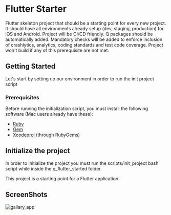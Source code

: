 # Flutter Starter

Flutter skeleton project that should be a starting point for every new project. It should have all environments already setup (dev, staging, production) for iOS and Android. Project will be CI/CD friendly. Q packages should be automatically added. Mandatory checks will be added to enforce inclusion of crashlytics, analytics, coding standards and test code coverage. Project won't build if any of this prerequisite are not met.

## Getting Started

Let's start by setting up our environment in order to run the init project script

### Prerequisites

Before running the initialization script, you must install the following software (Mac users already have these):
* [Ruby](https://www.ruby-lang.org/en/documentation/installation/)
* [Gem](https://rubygems.org/pages/download)
* [Xcodeproj](https://github.com/CocoaPods/Xcodeproj) (through RubyGems)


## Initialize the project

In order to initialize the project you must run the scripts/init_project bash script while inside the q_flutter_started folder.

This project is a starting point for a Flutter application.

## ScreenShots
![gallary_app](https://github.com/ChiragGajjar/my_gallery_app/assets/20324254/d0f9b3d8-1980-480e-986b-00c8c7477f23)
